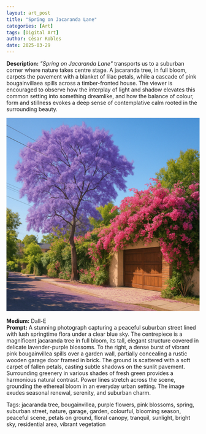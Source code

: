 ```yaml
---
layout: art_post
title: "Spring on Jacaranda Lane"
categories: [Art]
tags: [Digital Art]
author: César Robles
date: 2025-03-29
---
```

**Description:** *"Spring on Jacaranda Lane"* transports us to a suburban corner where nature takes centre stage. A jacaranda tree, in full bloom, carpets the pavement with a blanket of lilac petals, while a cascade of pink bougainvillaea spills across a timber-fronted house. The viewer is encouraged to observe how the interplay of light and shadow elevates this common setting into something dreamlike, and how the balance of colour, form and stillness evokes a deep sense of contemplative calm rooted in the surrounding beauty.

![Spring on Jacaranda Lane](/imag/digital_art/spring_on_jacaranda_lane.png)

**Medium:** Dall-E\
**Prompt:** A stunning photograph capturing a peaceful suburban street lined with lush springtime flora under a clear blue sky. The centrepiece is a magnificent jacaranda tree in full bloom, its tall, elegant structure covered in delicate lavender-purple blossoms. To the right, a dense burst of vibrant pink bougainvillea spills over a garden wall, partially concealing a rustic wooden garage door framed in brick. The ground is scattered with a soft carpet of fallen petals, casting subtle shadows on the sunlit pavement. Surrounding greenery in various shades of fresh green provides a harmonious natural contrast. Power lines stretch across the scene, grounding the ethereal bloom in an everyday urban setting. The image exudes seasonal renewal, serenity, and suburban charm.

Tags: jacaranda tree, bougainvillea, purple flowers, pink blossoms, spring, suburban street, nature, garage, garden, colourful, blooming season, peaceful scene, petals on ground, floral canopy, tranquil, sunlight, bright sky, residential area, vibrant vegetation
